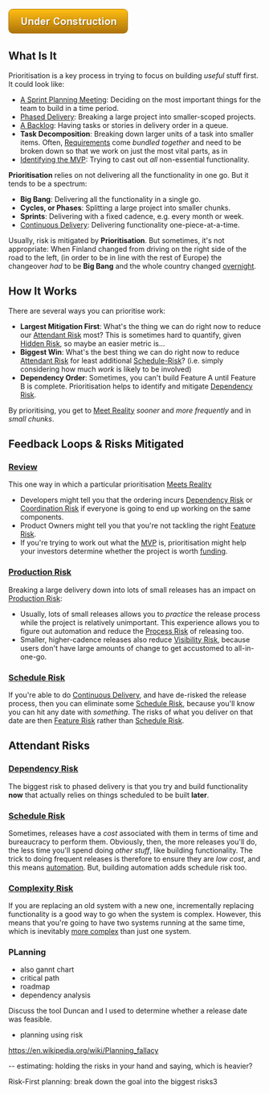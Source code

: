 ![Under Construction](images/state/uc.png)


## What Is It

Prioritisation is a key process in trying to focus on building _useful_ stuff first.   It could look like:

 - [A Sprint Planning Meeting](Agile): Deciding on the most important things for the team to build in a time period.
 - [Phased Delivery](Waterfall): Breaking a large project into smaller-scoped projects.
 - [A Backlog](Lean): Having tasks or stories in delivery order in a queue.
 - **Task Decomposition**:  Breaking down larger units of a task into smaller items.  Often, [Requirements](Requirements-Capture) come _bundled together_ and need to be broken down so that we work on just the most vital parts, as in
 - [Identifying the MVP](): Trying to cast out _all_ non-essential functionality.    
 
**Prioritisation** relies on not delivering all the functionality in one go.  But it tends to be a spectrum:

- **Big Bang**:  Delivering all the functionality in a single go.
- **Cycles, or Phases**:  Splitting a large project into smaller chunks.
- **Sprints**: Delivering with a fixed cadence, e.g. every month or week.
- [Continuous Delivery](Continous-Delivery): Delivering functionality one-piece-at-a-time.

Usually, risk is mitigated by **Prioritisation**.  But sometimes, it's not appropriate:  When Finland changed from driving on the right side of the road to the left, (in order to be in line with the rest of Europe) the changeover _had_ to be **Big Bang** and the whole country changed [overnight]().

## How It Works

There are several ways you can prioritise work:

- **Largest Mitigation First**:  What's the thing we can do right now to reduce our [Attendant Risk](Glossary.md#attendant-risk) most?  This is sometimes hard to quantify, given [Hidden Risk](Glossary.md#Hidden-Risk), so maybe an easier metric is...
- **Biggest Win**:  What's the best thing we can do right now to reduce [Attendant Risk](Glossary.md#attendant-risk) for least additional [Schedule-Risk](Scarcity-Risk#schedule-risk)?  (i.e. simply considering how much *work* is likely to be involved)
- **Dependency Order**:  Sometimes, you can't build Feature A until Feature B is complete.   Prioritisation helps to identify and mitigate [Dependency Risk](Dependency-Risk.md).

By prioritising, you get to [Meet Reality](Meeting-Reality.md) _sooner_ and _more frequently_ and in _small chunks_.

## Feedback Loops & Risks Mitigated

### [Review](Sign-Off) 

This one way in which a particular prioritisation [Meets Reality](Meeting-Reality.md)

- Developers might tell you that the ordering incurs [Dependency Risk](Dependency-Risk.md) or [Coordination Risk](Coordination-Risk.md) if everyone is going to end up working on the same components.
- Product Owners might tell you that you're not tackling the right [Feature Risk](Feature-Risk.md).
- If you're trying to work out what the [MVP]() is, prioritisation might help your investors determine whether the project is worth [funding](Scarcity-Risk#schedule-risk).

### [Production Risk](Production-Risk)

Breaking a large delivery down into lots of small releases has an impact on [Production Risk](Production-Risk):

 - Usually, lots of small releases allows you to _practice_ the release process while the project is relatively unimportant.  This experience allows you to figure out automation and reduce the [Process Risk](Process-Risk.md) of releasing too.
 - Smaller, higher-cadence releases also reduce [Visibility Risk](Visibility-Risk), because users don't have large amounts of change to get accustomed to all-in-one-go.   
 
### [Schedule Risk](Scarcity-Risk#schedule-risk)

If you're able to do [Continuous Delivery](DevOps), and have de-risked the release process, then you can eliminate some [Schedule Risk](Scarcity-Risk#schedule-risk), because you'll know you can hit any date with _something_.  The risks of what you deliver on that date are then [Feature Risk]() rather than [Schedule Risk](Scarcity-Risk#schedule-risk).

## Attendant Risks

### [Dependency Risk](Dependency-Risk.md)

The biggest risk to phased delivery is that you try and build functionality **now** that actually relies on things scheduled to be built **later**.  

### [Schedule Risk](Scarcity-Risk#schedule-risk)

Sometimes, releases have a _cost_ associated with them in terms of time and bureaucracy to perform them.   Obviously, then, the more releases you'll do, the less time you'll spend doing _other stuff_, like building functionality.   The trick to doing frequent releases is therefore to ensure they are _low cost_, and this means [automation](DevOps).   But, building automation adds schedule risk too.

### [Complexity Risk](Complexity-Risk.md)

If you are replacing an old system with a new one, incrementally replacing functionality is a good way to go when the system is complex.  However, this means that you're going to have two systems running at the same time, which is inevitably [more complex](Complexity-Risk.md) than just one system.  



### PLanning

- also  gannt chart
- critical path
- roadmap
- dependency analysis

Discuss the tool Duncan and I used to determine whether a release date was feasible.

- planning using risk

https://en.wikipedia.org/wiki/Planning_fallacy

-- estimating:  holding the risks in your hand and saying, which is heavier?


Risk-First planning:  break down the goal into the biggest risks3